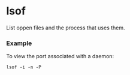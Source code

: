 
# lsof
List oppen files and the process that uses them. 

### Example
To view the port associated with a daemon:
```
lsof -i -n -P
```
